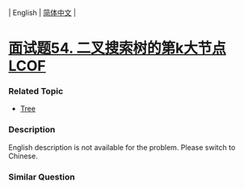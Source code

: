 | English | [简体中文](README.md) |

# [面试题54. 二叉搜索树的第k大节点  LCOF](https://leetcode-cn.com/problems/er-cha-sou-suo-shu-de-di-kda-jie-dian-lcof)
 ### Related Topic
 - [Tree](https://leetcode-cn.com/tag/tree)

 ### Description
English description is not available for the problem. Please switch to Chinese.

### Similar Question
